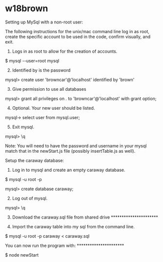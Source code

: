 # w18brown

Setting up MySql with a non-root user:

  The following instructions for the unix/mac command line log in as root, create the specific account to be used in the code, confirm visually, and exit.

  1) Logs in as root to allow for the creation of accounts.
  
  $ mysql --user=root mysql  
  
  2) Identified by is the password
  
  mysql> create user 'browncar'@'localhost' identified by 'brown'   
  
  3) Give permission to use all databases
  
  mysql> grant all privileges on *.* to 'browncar'@'localhost' with grant option;  

  4) Optional. Your new user should be listed.
  
  mysql-> select user from mysql.user;  

  5) Exit mysql.

  mysql> \q 

  Note: You will need to have the password and username in your mysql match that in the newStart.js file (possibly insertTable.js as well). 

Setup the caraway database:

  1) Log in to mysql and create an empty caraway database.
  
  $ mysql -u root -p
  
  mysql> create database caraway;
  
  2) Log out of mysql.
  
  mysql> \q
  
  3) Download the caraway.sql file from shared drive **********************
  
  4) Import the caraway table into my sql from the command line.
  
  $ mysql -u root -p caraway < caraway.sql
  
  You can now run the program with: **********************

  $ node newStart
  
 
